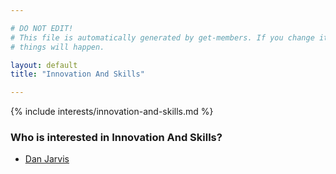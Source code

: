 ```yaml
---

# DO NOT EDIT!
# This file is automatically generated by get-members. If you change it, bad
# things will happen.

layout: default
title: "Innovation And Skills"

---
```


{% include interests/innovation-and-skills.md %}

### Who is interested in Innovation And Skills?


* [Dan Jarvis](members/dan-jarvis.html)

